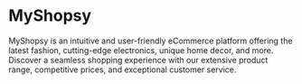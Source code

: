# MyShopsy
MyShopsy is an intuitive and user-friendly eCommerce platform offering the latest fashion, cutting-edge electronics, unique home decor, and more. Discover a seamless shopping experience with our extensive product range, competitive prices, and exceptional customer service.
